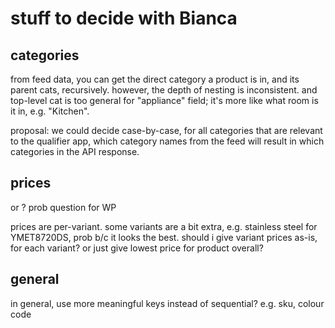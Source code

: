 # stuff to decide with Bianca

## categories

from feed data, you can get the direct category a product is in, and its parent cats, recursively. however, the depth of nesting is inconsistent. and top-level cat is too general for "appliance" field; it's more like what room is it in, e.g. "Kitchen".

proposal: we could decide case-by-case, for all categories that are relevant to the qualifier app, which category names from the feed will result in which categories in the API response.

## prices

<listprice> or <saleprice>? prob question for WP

prices are per-variant. some variants are a bit extra, e.g. stainless steel for YMET8720DS, prob b/c it looks the best. should i give variant prices as-is, for each variant? or just give lowest price for product overall?

## general

in general, use more meaningful keys instead of sequential? e.g. sku, colour code